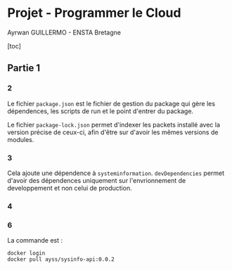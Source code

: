 # Projet - Programmer le Cloud

Ayrwan GUILLERMO - ENSTA Bretagne

[toc]

## Partie 1
### 2
Le fichier `package.json` est le fichier de gestion du package qui gère les dépendences, les scripts de run et le point d'entrer du package.

Le fichier `package-lock.json` permet d'indexer les packets installé avec la version précise de ceux-ci, afin d'être sur d'avoir les mêmes versions de modules.

### 3
Cela ajoute une dépendence à `systeminformation`. `devDependencies` permet d'avoir des dépendences uniquement sur l'envrionnement de developpement et non celui de production.

### 4

### 6 
La commande est : 
``` shell
docker login
docker pull ayss/sysinfo-api:0.0.2
```
